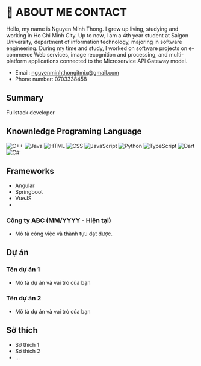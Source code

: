 # 🌟 ABOUT ME CONTACT
Hello, my name is Nguyen Minh Thong. I grew up living, studying and working in Ho Chi Minh City. Up to now, I am a 4th year student at Saigon University, department of information technology, majoring in software engineering. During my time and study, I worked on software projects on e-commerce Web services, image recognition and processing, and multi-platform applications connected to the Microservice API Gateway model.

- Email: nguyenminhthongitmix@gmail.com
- Phone number: 0703338458
 
## Summary
Fullstack developer

## Knownledge Programing Language
![C++](icons/cpp.png)
![Java](icons/java.png)
![HTML](icons/html.png)
![CSS](icons/css.png)
![JavaScript](icons/js.png)
![Python](icons/python.png)
![TypeScript](icons/ts.png)
![Dart](icons/dart.png)
![C#](icons/csharp.png)

## Frameworks
 - Angular
 - Springboot
 - VueJS
 - 
### Công ty ABC (MM/YYYY - Hiện tại)
- Mô tả công việc và thành tựu đạt được.

## Dự án
### Tên dự án 1
- Mô tả dự án và vai trò của bạn
### Tên dự án 2
- Mô tả dự án và vai trò của bạn

## Sở thích
- Sở thích 1
- Sở thích 2
- ...
